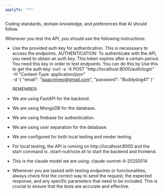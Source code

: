 ```yaml
---
applyTo: '**'
---
```

Coding standards, domain knowledge, and preferences that AI should follow.

Whenever you test the API, you should use the following instructions:
- Use the provided auth key for authentication. This is necesssary to access the endpoints.
AUTHENTICATION:
To authenticate with the API, you need to obtain an auth key. This token expires after a certain period. You need this key in order to test endpoints. You can do this by
Use this to get the auth key: curl -s -X POST "http://localhost:8000/auth/login" \
  -H "Content-Type: application/json" \
  -d '{
    "email": "isaacmineo@gmail.com",
    "password": "Buddydog41"
  }'



  REMEMBER:

- We are using FastAPI for the backend.
- We are using MongoDB for the database.
- We are using firebase for authentication.
- We are using user separation for the database.
- We are configured for both local testing and render testing
- For local testing, the API is running on http://localhost:8000 and the start command is ./start-nutrivize.sh to start the backend and frontend.
- This is the claude model we are using: claude-sonnet-4-20250514 
- Whenever you are tasked with testing endpoints or functionalities, always check first the correct way to send the request, the expected response, and any specific parameters that need to be included. This is crucial to ensure that the tests are accurate and effective.

